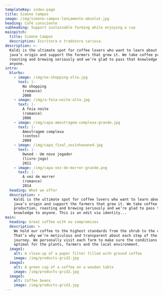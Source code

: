```yaml
---
templateKey: index-page
title: Simone Campos
image: /img/simone-campos-lançamento-absolut.jpg
heading: Café consciente
subheading: Support sustainable farming while enjoying a cup
mainpitch:
  title: Simone Campos
  description: Escritora e tradutora carioca.
description: >-
  Kaldi is the ultimate spot for coffee lovers who want to learn about their
  java’s origin and support the farmers that grew it. We take coffee production,
  roasting and brewing seriously and we’re glad to pass that knowledge to
  anyone.
intro:
  blurbs:
    - image: /img/no-shopping-alta.jpg
      text: |-
        No shopping
        (romance)
        2000
    - image: /img/a-feia-noite-alta.jpg
      text: |-
        A feia noite
        (romance)
        2006
    - image: /img/capa-amostragem-complexa-grande.jpg
      text: |-
        Amostragem complexa
        (contos)
        2009
    - image: /img/capa_final_sozinhaowned.jpg
      text: |-
        Owned - Um novo jogador
        (livro-jogo)
        2011
    - image: /img/capa-vez-de-morrer-grande.png
      text: |-
        A vez de morrer
        (romance)
        2014
  heading: What we offer
  description: >
    Kaldi is the ultimate spot for coffee lovers who want to learn about their
    java’s origin and support the farmers that grew it. We take coffee
    production, roasting and brewing seriously and we’re glad to pass that
    knowledge to anyone. This is an edit via identity...
main:
  heading: Great coffee with no compromises
  description: >
    We hold our coffee to the highest standards from the shrub to the cup.
    That’s why we’re meticulous and transparent about each step of the coffee’s
    journey. We personally visit each farm to make sure the conditions are
    optimal for the plants, farmers and the local environment.
  image1:
    alt: A close-up of a paper filter filled with ground coffee
    image: /img/products-grid2.jpg
  image2:
    alt: A green cup of a coffee on a wooden table
    image: /img/products-grid2.jpg
  image3:
    alt: Coffee beans
    image: /img/products-grid1.jpg
---
```


